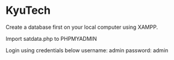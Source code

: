 # KyuTech


Create a database first on your local computer using XAMPP.

Import satdata.php to PHPMYADMIN

Login using credentials below
    username: admin
    password: admin

